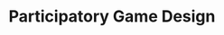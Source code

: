 ---
layout: default
category: session
id: participatory-game-design
title: Participatory Game Design

day: Saturday
time: 11&colon;30am - 12&colon;45pm
timeorder: 3
room: Rm. 803
---